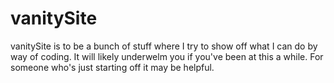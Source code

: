 vanitySite
==========

vanitySite is to be a bunch of stuff where I try to show off what I can do by way of coding. It will likely underwelm you
if you've been at this a while. For someone who's just starting off it may be helpful.


